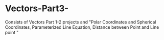 # Vectors-Part3-
Consists of Vectors Part 1-2 projects and "Polar Coordinates and Spherical Coordinates, Parameterized Line Equation, Distance between Point and Line point "
